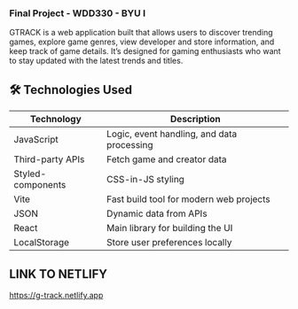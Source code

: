 ### Final Project - WDD330 - BYU I

GTRACK is a web application built that allows users to discover trending games, explore game genres, view developer and store information, and keep track of game details. It’s designed for gaming enthusiasts who want to stay updated with the latest trends and titles.

## 🛠️ Technologies Used

| Technology        | Description |
|-------------------|-------------|
| JavaScript        | Logic, event handling, and data processing |
| Third-party APIs  | Fetch game and creator data |
| Styled-components | CSS-in-JS styling |
| Vite              | Fast build tool for modern web projects |
| JSON              | Dynamic data from APIs |
| React             | Main library for building the UI |
| LocalStorage      | Store user preferences locally |


## LINK TO NETLIFY

https://g-track.netlify.app
